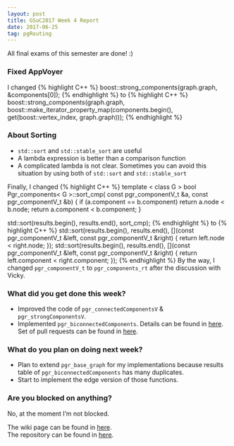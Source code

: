 ```yaml
---
layout: post
title: GSoC2017 Week 4 Report 
date: 2017-06-25
tag: pgRouting 
---
```


All final exams of this semester are done! :)  

### Fixed AppVoyer

I changed
{% highlight C++ %}
boost::strong_components(graph.graph, &components[0]);
{% endhighlight %}
to
{% highlight C++ %}
boost::strong_components(graph.graph,
        boost::make_iterator_property_map(components.begin(), get(boost::vertex_index, graph.graph)));
{% endhighlight %}

### About Sorting

- ```std::sort``` and ```std::stable_sort``` are useful
- A lambda expression is better than a comparison function
- A complicated lambda is not clear. Sometimes you can avoid this situation by using both of ```std::sort``` and ```std::stable_sort```  

Finally, I changed
{% highlight C++ %}
template < class G >
bool
Pgr_components< G >::sort_cmp(
        const pgr_componentV_t &a,
        const pgr_componentV_t &b) {
    if (a.component == b.component)
        return a.node < b.node;
    return a.component < b.component;
}

std::sort(results.begin(), results.end(), sort_cmp);
{% endhighlight %}
to
{% highlight C++ %}
std::sort(results.begin(), results.end(),
        [](const pgr_componentV_t &left, const pgr_componentV_t &right) {
        return left.node < right.node; });
std::sort(results.begin(), results.end(),
        [](const pgr_componentV_t &left, const pgr_componentV_t &right) {
        return left.component < right.component; });
{% endhighlight %}
By the way, I changed ```pgr_componentV_t``` to ```pgr_components_rt``` after the discussion with Vicky.

### What did you get done this week?

- Improved the code of ```pgr_connectedComponentsV``` & ```pgr_strongComponentsV```.
- Implemented ```pgr_biconnectedComponents```.
Details can be found in [here](https://github.com/pgRouting/pgrouting/wiki/GSoC-2017-Connected-Components#week-4).  
Set of pull requests can be found in [here](https://github.com/pgRouting/pgrouting/pulls?q=is%3Apr+author%3AXJTUmg+is%3Aclosed).

### What do you plan on doing next week?

- Plan to extend ```pgr_base_graph``` for my implementations because results table of ```pgr_biconnectedComponents``` has many duplicates.
- Start to implement the edge version of those functions.

### Are you blocked on anything?

No, at the moment I’m not blocked.  

The wiki page can be found in [here](https://github.com/pgRouting/pgrouting/wiki/GSoC-2017-Connected-Components).  
The repository can be found in [here](https://github.com/pgRouting/pgrouting/tree/gsoc-component).
